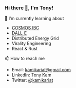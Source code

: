 ### Hi there 👋, I'm Tony!

🌱 I’m currently learning about
- [COSMOS IBC](https://cosmos.network/)
- [DALL-E](https://openai.com/dall-e-2/)
- Distributed Energy Grid
- Virality Engineering
- React & Rust

📫 How to reach me
- Email: [kamikariat@gmail.com](mailto:kamikariat@gmail.com)
- LinkedIn: [Tony Kam](https://www.linkedin.com/in/tonyshekkam/)
- Twitter: [@kamikariat](https://twitter.com/kamikariat)



<!--
**kamikariat/kamikariat** is a ✨ _special_ ✨ repository because its `README.md` (this file) appears on your GitHub profile.

Here are some ideas to get you started:

- 🔭 I’m currently working on ...
- 🌱 I’m currently learning ...
- 👯 I’m looking to collaborate on ...
- 🤔 I’m looking for help with ...
- 💬 Ask me about ...
- 📫 How to reach me: ...
- 😄 Pronouns: ...
- ⚡ Fun fact: ...
-->
